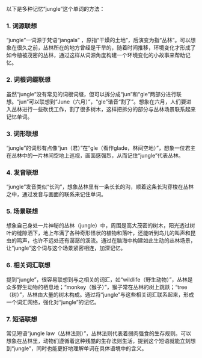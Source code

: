 以下是多种记忆“jungle”这个单词的方法：
### 1. 词源联想
“jungle”一词源于梵语“jangala” ，原指“干燥的土地”，后演变为指“丛林”。可以想象在很久之前，丛林所在的地方曾经是干旱的，随着时间推移，环境变化才形成了如今植被茂密的丛林，通过这样从词源角度构建一个环境变化的小故事来帮助记忆。

### 2. 词根词缀联想
虽然“jungle”没有常见的词根词缀，但可以拆分成“jun”和“gle”两部分进行联想。“jun”可以联想到“June（六月）”，“gle”谐音“割了”。想象在六月，人们要进入丛林进行一些砍伐工作，割了很多树木，这样把拆分的部分与丛林场景联系起来记忆单词。

### 3. 词形联想
“jungle”的词形有点像“jun（君）”在“gle（看作glade，林间空地）”，想象一位君主在丛林中的一片林间空地上巡视，画面感强烈，从而记住“jungle”代表丛林。

### 4. 发音联想
“jungle”发音类似“长沟”，想象丛林里有一条长长的沟，顺着这条长沟穿梭在丛林之中，通过发音与画面的联系来记住单词。

### 5. 场景联想
想象自己身处一片神秘的丛林（jungle）中，周围是高大茂密的树木，阳光透过树叶的缝隙洒下，地上布满了各种奇形怪状的植物和落叶，还能听到鸟儿的叫声和昆虫的鸣声，也许不远处还有潺潺的溪流。通过在脑海中构建如此生动的丛林场景，让“jungle”这个词与这个场景紧密相连，加深记忆。

### 6. 相关词汇联想
提到“jungle”，很容易联想到与之相关的词汇，如“wildlife（野生动物）”，丛林是众多野生动物的栖息地；“monkey（猴子）”，猴子常在丛林的树上跳跃；“tree（树）”，丛林由大量的树木构成。通过将“jungle”与这些相关词汇联系起来，形成一个词汇网络，强化对“jungle”的记忆。

### 7. 短语联想
常见短语“jungle law（丛林法则）”，丛林法则代表着弱肉强食的生存规则。可以想象在丛林里，动物们遵循着这种残酷的生存法则生活，提到这个短语就能立刻想到“jungle”，同时也能更好地理解单词在具体语境中的含义。 